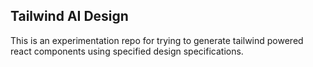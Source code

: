 ## Tailwind AI Design

This is an experimentation repo for trying to generate tailwind powered react components using specified design specifications.